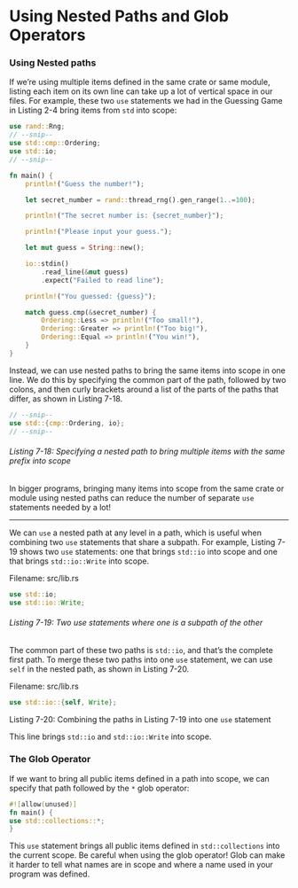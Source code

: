 # Using Nested Paths and Glob Operators

### Using Nested paths

If we’re using multiple items defined in the same crate or same module, listing each item on its own line can take up a lot of vertical space in our files. For example, these two `use` statements we had in the Guessing Game in Listing 2-4 bring items from `std` into scope:

```rs
use rand::Rng;
// --snip--
use std::cmp::Ordering;
use std::io;
// --snip--

fn main() {
    println!("Guess the number!");

    let secret_number = rand::thread_rng().gen_range(1..=100);

    println!("The secret number is: {secret_number}");

    println!("Please input your guess.");

    let mut guess = String::new();

    io::stdin()
        .read_line(&mut guess)
        .expect("Failed to read line");

    println!("You guessed: {guess}");

    match guess.cmp(&secret_number) {
        Ordering::Less => println!("Too small!"),
        Ordering::Greater => println!("Too big!"),
        Ordering::Equal => println!("You win!"),
    }
}
```

Instead, we can use nested paths to bring the same items into scope in one line. We do this by specifying the common part of the path, followed by two colons, and then curly brackets around a list of the parts of the paths that differ, as shown in Listing 7-18.

```rs
// --snip--
use std::{cmp::Ordering, io};
// --snip--
```

###### Listing 7-18: Specifying a nested path to bring multiple items with the same prefix into scope

In bigger programs, bringing many items into scope from the same crate or module using nested paths can reduce the number of separate `use` statements needed by a lot!

----------

We can `use` a nested path at any level in a path, which is useful when combining two `use` statements that share a subpath. For example, Listing 7-19 shows two `use` statements: one that brings `std::io` into scope and one that brings `std::io::Write` into scope.

Filename: src/lib.rs

```rs
use std::io;
use std::io::Write;
```

###### Listing 7-19: Two use statements where one is a subpath of the other

The common part of these two paths is `std::io`, and that’s the complete first path. To merge these two paths into one `use` statement, we can use `self` in the nested path, as shown in Listing 7-20.

Filename: src/lib.rs

```rs
use std::io::{self, Write};
```

Listing 7-20: Combining the paths in Listing 7-19 into one `use` statement

This line brings `std::io` and `std::io::Write` into scope.

### The Glob Operator

If we want to bring all public items defined in a path into scope, we can specify that path followed by the `*` glob operator:

```rs
#![allow(unused)]
fn main() {
use std::collections::*;
}
```

This `use` statement brings all public items defined in `std::collections` into the current scope. Be careful when using the glob operator! Glob can make it harder to tell what names are in scope and where a name used in your program was defined.

